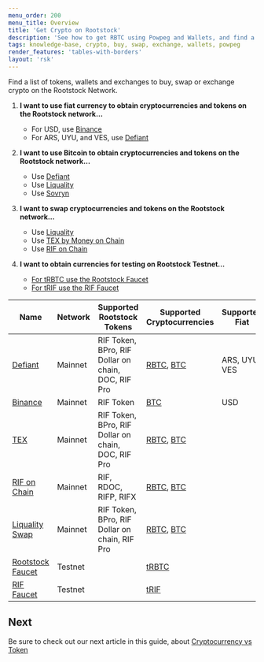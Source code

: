```yaml
---
menu_order: 200
menu_title: Overview
title: 'Get Crypto on Rootstock'
description: 'See how to get RBTC using Powpeg and Wallets, and find a list of tokens, wallets and exchanges to buy, swap or exchange crypto on the Rootstock Network'
tags: knowledge-base, crypto, buy, swap, exchange, wallets, powpeg
render_features: 'tables-with-borders'
layout: 'rsk'
---
```


Find a list of tokens, wallets and exchanges to buy, swap or exchange crypto on the Rootstock Network.

1. **I want to use fiat currency to obtain cryptocurrencies and tokens on the Rootstock network…**

    - For USD, use [Binance](https://www.binance.com/en)
    - For ARS, UYU, and VES, use [Defiant](https://dev.rootstock.io/solutions/defiant/)

2. **I want to use Bitcoin to obtain cryptocurrencies and tokens on the Rootstock network…**

    - Use [Defiant](/solutions/defiant/)
    - Use [Liquality](/solutions/liquality/)	
    - Use [Sovryn](/solutions/sovryn/)

3. **I want to swap cryptocurrencies and tokens on the Rootstock network…**

    - Use [Liquality](https://liquality.io/)
    - Use [TEX by Money on Chain](https://tex.moneyonchain.com/)
    - Use [RIF on Chain](https://rif.moneyonchain.com/)


4. **I want to obtain currencies for testing on Rootstock Testnet…**

    - [For tRBTC use the Rootstock Faucet](https://faucet.rsk.co/)
    - [For tRIF use the RIF Faucet](https://faucet.rifos.org/)


| Name | Network | Supported Rootstock Tokens| Supported Cryptocurrencies | Supported Fiat | Category
| --- | --- | --- | --- | --- |   ---|
|[Defiant](https://dev.rootstock.io/solutions/defiant/) | Mainnet | RIF Token, BPro, RIF Dollar on chain, DOC, RIF Pro  | [RBTC](https://dev.rootstock.io/rsk/rbtc/), [BTC](https://bitcoin.org/bitcoin.pdf)   | ARS, UYU, VES    |    Wallet + P2P Swap|
|[Binance](https://www.binance.com/en) | Mainnet | RIF Token  |  [BTC](https://bitcoin.org/bitcoin.pdf)   |  USD   |    Exchange|
|[TEX](https://tex.moneyonchain.com/) | Mainnet | RIF Token, BPro, RIF Dollar on chain, DOC, RIF Pro  | [RBTC](https://dev.rootstock.io/rsk/rbtc/), [BTC](https://bitcoin.org/bitcoin.pdf)    |    |    Decentralised Exchange|
|[RIF on Chain](https://rif.moneyonchain.com/) | Mainnet | RIF, RDOC, RIFP, RIFX  | [RBTC](https://dev.rootstock.io/rsk/rbtc/), [BTC](https://bitcoin.org/bitcoin.pdf)    |    |    Decentralised Exchange|
|[Liquality Swap](https://liquality.io/atomic-swap-wallet.html) | Mainnet | RIF Token, BPro, RIF Dollar on chain, RIF Pro  | [RBTC](https://dev.rootstock.io/rsk/rbtc/), [BTC](https://bitcoin.org/bitcoin.pdf)    |    |   Wallet + P2P Swap|
|[Rootstock Faucet](https://faucet.rsk.co/) | Testnet | | [tRBTC](https://dev.rootstock.io/RSK/rbtc/)   |    |    Faucet |
|[RIF Faucet](https://faucet.rsk.co/) | Testnet | | [tRIF](https://faucet.rifos.org/)   |    |    Faucet |

## Next
Be sure to check out our next article in this guide,
about [Cryptocurrency vs Token](/guides/get-crypto-on-rsk/cryptocurrency-vs-token/)